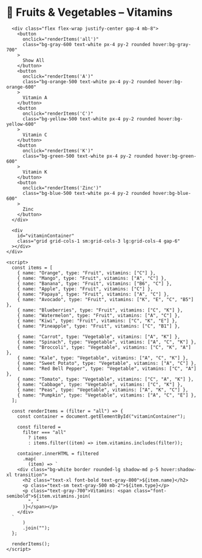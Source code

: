 <!DOCTYPE html>
<html lang="en">
  <head>
    <meta charset="UTF-8" />
    <meta name="viewport" content="width=device-width, initial-scale=1.0" />
    <title>Fruits & Veggies – Vitamins</title>
    <script src="https://cdn.tailwindcss.com"></script>
  </head>
  <body class="bg-gray-100 min-h-screen p-6 font-sans">
    <div class="max-w-7xl mx-auto">
      <h1 class="text-3xl font-bold text-center text-green-700 mb-6">
        🥦 Fruits & Vegetables – Vitamins
      </h1>

      <div class="flex flex-wrap justify-center gap-4 mb-8">
        <button
          onclick="renderItems('all')"
          class="bg-gray-600 text-white px-4 py-2 rounded hover:bg-gray-700"
        >
          Show All
        </button>
        <button
          onclick="renderItems('A')"
          class="bg-orange-500 text-white px-4 py-2 rounded hover:bg-orange-600"
        >
          Vitamin A
        </button>
        <button
          onclick="renderItems('C')"
          class="bg-yellow-500 text-white px-4 py-2 rounded hover:bg-yellow-600"
        >
          Vitamin C
        </button>
        <button
          onclick="renderItems('K')"
          class="bg-green-500 text-white px-4 py-2 rounded hover:bg-green-600"
        >
          Vitamin K
        </button>
        <button
          onclick="renderItems('Zinc')"
          class="bg-blue-500 text-white px-4 py-2 rounded hover:bg-blue-600"
        >
          Zinc
        </button>
      </div>

      <div
        id="vitaminContainer"
        class="grid grid-cols-1 sm:grid-cols-3 lg:grid-cols-4 gap-6"
      ></div>
    </div>

    <script>
      const items = [
        { name: "Orange", type: "Fruit", vitamins: ["C"] },
        { name: "Mango", type: "Fruit", vitamins: ["A", "C"] },
        { name: "Banana", type: "Fruit", vitamins: ["B6", "C"] },
        { name: "Apple", type: "Fruit", vitamins: ["C"] },
        { name: "Papaya", type: "Fruit", vitamins: ["A", "C"] },
        { name: "Avocado", type: "Fruit", vitamins: ["K", "E", "C", "B5"] },
        { name: "Blueberries", type: "Fruit", vitamins: ["C", "K"] },
        { name: "Watermelon", type: "Fruit", vitamins: ["A", "C"] },
        { name: "Kiwi", type: "Fruit", vitamins: ["C", "K", "E"] },
        { name: "Pineapple", type: "Fruit", vitamins: ["C", "B1"] },

        { name: "Carrot", type: "Vegetable", vitamins: ["A", "K"] },
        { name: "Spinach", type: "Vegetable", vitamins: ["A", "C", "K"] },
        { name: "Broccoli", type: "Vegetable", vitamins: ["C", "K", "A"] },
        { name: "Kale", type: "Vegetable", vitamins: ["A", "C", "K"] },
        { name: "Sweet Potato", type: "Vegetable", vitamins: ["A", "C"] },
        { name: "Red Bell Pepper", type: "Vegetable", vitamins: ["C", "A"] },
        { name: "Tomato", type: "Vegetable", vitamins: ["C", "A", "K"] },
        { name: "Cabbage", type: "Vegetable", vitamins: ["C", "K"] },
        { name: "Peas", type: "Vegetable", vitamins: ["A", "K", "C"] },
        { name: "Pumpkin", type: "Vegetable", vitamins: ["A", "C", "E"] },
      ];

      const renderItems = (filter = "all") => {
        const container = document.getElementById("vitaminContainer");

        const filtered =
          filter === "all"
            ? items
            : items.filter((item) => item.vitamins.includes(filter));

        container.innerHTML = filtered
          .map(
            (item) => `
        <div class="bg-white border rounded-lg shadow-md p-5 hover:shadow-xl transition">
          <h2 class="text-xl font-bold text-gray-800">${item.name}</h2>
          <p class="text-sm text-gray-500 mb-2">${item.type}</p>
          <p class="text-gray-700">Vitamins: <span class="font-semibold">${item.vitamins.join(
            ", "
          )}</span></p>
        </div>
      `
          )
          .join("");
      };

      renderItems();
    </script>
  </body>
</html>
